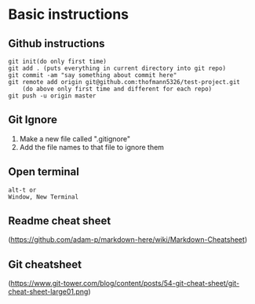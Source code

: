 # Basic instructions
## Github instructions
```
git init(do only first time)
git add . (puts everything in current directory into git repo)
git commit -am "say something about commit here"
git remote add origin git@github.com:thofmann5326/test-project.git
    (do above only first time and different for each repo)
git push -u origin master
```

## Git Ignore
1. Make a new file called ".gitignore"
2. Add the file names to that file to ignore them

## Open terminal
```
alt-t or
Window, New Terminal
```

## Readme cheat sheet
(https://github.com/adam-p/markdown-here/wiki/Markdown-Cheatsheet)

## Git cheatsheet
(https://www.git-tower.com/blog/content/posts/54-git-cheat-sheet/git-cheat-sheet-large01.png)